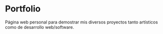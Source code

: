 # Portfolio

Página web personal para demostrar mis diversos proyectos tanto artísticos como de desarrollo web/software.